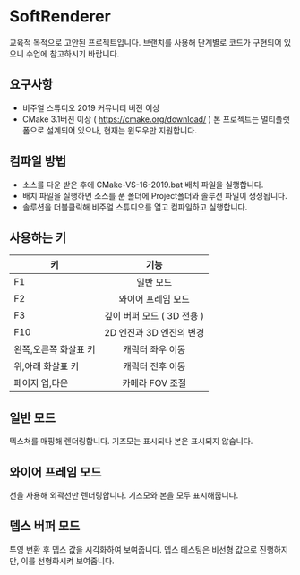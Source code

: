 # SoftRenderer

교육적 목적으로 고안된 프로젝트입니다. 
브랜치를 사용해 단계별로 코드가 구현되어 있으니 수업에 참고하시기 바랍니다. 

## 요구사항
- 비주얼 스튜디오 2019 커뮤니티 버젼 이상
- CMake 3.1버젼 이상 ( https://cmake.org/download/ )
본 프로젝트는 멀티플랫폼으로 설계되어 있으나, 현재는 윈도우만 지원합니다. 

## 컴파일 방법
- 소스를 다운 받은 후에 CMake-VS-16-2019.bat 배치 파일을 실행합니다. 
- 배치 파일을 실행하면 소스를 푼 폴더에 Project폴더와 솔루션 파일이 생성됩니다. 
- 솔루션을 더블클릭해 비주얼 스튜디오를 열고 컴파일하고 실행합니다. 

## 사용하는 키 
| 키            | 기능           |
| ------------- |:-------------:|
| F1  | 일반 모드 |
| F2  | 와이어 프레임 모드 |
| F3  | 깊이 버퍼 모드 ( 3D 전용 ) |
| F10 | 2D 엔진과 3D 엔진의 변경 |
| 왼쪽,오른쪽 화살표 키 | 캐릭터 좌우 이동 |
| 위,아래 화살표 키 | 캐릭터 전후 이동 |
| 페이지 업,다운 | 카메라 FOV 조절 |

## 일반 모드
텍스쳐를 매핑해 렌더링합니다. 
기즈모는 표시되나 본은 표시되지 않습니다. 

## 와이어 프레임 모드
선을 사용해 외곽선만 렌더링합니다. 
기즈모와 본을 모두 표시해줍니다. 

## 뎁스 버퍼 모드
투영 변환 후 뎁스 값을 시각화하여 보여줍니다.
뎁스 테스팅은 비선형 값으로 진행하지만, 이를 선형화시켜 보여줍니다. 


